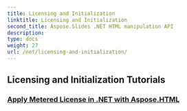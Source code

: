 ```yaml
---
title: Licensing and Initialization
linktitle: Licensing and Initialization
second_title: Aspose.Slides .NET HTML manipulation API
description: 
type: docs
weight: 27
url: /net/licensing-and-initialization/
---
```


## Licensing and Initialization Tutorials
### [Apply Metered License in .NET with Aspose.HTML](./apply-metered-license-dotnet-aspose-html/)